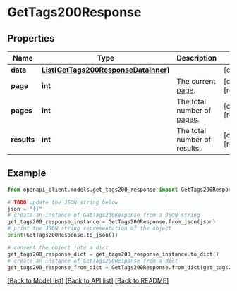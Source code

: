 # GetTags200Response


## Properties

Name | Type | Description | Notes
------------ | ------------- | ------------- | -------------
**data** | [**List[GetTags200ResponseDataInner]**](GetTags200ResponseDataInner.md) |  | [optional] 
**page** | **int** | The current [page](https://techdocs.akamai.com/linode-api/reference/pagination). | [optional] [readonly] 
**pages** | **int** | The total number of [pages](https://techdocs.akamai.com/linode-api/reference/pagination). | [optional] [readonly] 
**results** | **int** | The total number of results. | [optional] [readonly] 

## Example

```python
from openapi_client.models.get_tags200_response import GetTags200Response

# TODO update the JSON string below
json = "{}"
# create an instance of GetTags200Response from a JSON string
get_tags200_response_instance = GetTags200Response.from_json(json)
# print the JSON string representation of the object
print(GetTags200Response.to_json())

# convert the object into a dict
get_tags200_response_dict = get_tags200_response_instance.to_dict()
# create an instance of GetTags200Response from a dict
get_tags200_response_from_dict = GetTags200Response.from_dict(get_tags200_response_dict)
```
[[Back to Model list]](../README.md#documentation-for-models) [[Back to API list]](../README.md#documentation-for-api-endpoints) [[Back to README]](../README.md)


